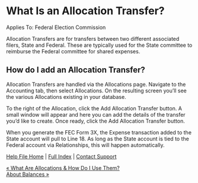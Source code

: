  What Is an Allocation Transfer?
==========

Applies To: Federal Election Commission

Allocation Transfers are for transfers between two different associated filers, State and Federal. These are typically used for the State committee to reimburse the Federal committee for shared expenses.

How do I add an Allocation Transfer?
----------

Allocation Transfers are handled via the Allocations page. Navigate to the Accounting tab, then select Allocations. On the resulting screen you’ll see the various Allocations existing in your database. 

To the right of the Allocation, click the Add Allocation Transfer button. A small window will appear and here you can add the details of the transfer you’d like to create. Once ready, click the Add Allocation Transfer button.

When you generate the FEC Form 3X, the Expense transaction added to the State account will pull to Line 18. As long as the State account is tied to the Federal account via Relationships, this will happen automatically.

[Help File Home](/help/) | [Full Index](/Help-File-Directory/) | [Contact Support](mailto:support@ISPolitical.com)

[« What Are Allocations & How Do I Use Them?](/What-Are-Allocations-How-Do-I-Use-Them)  
[About Balances »](/About-Balances)